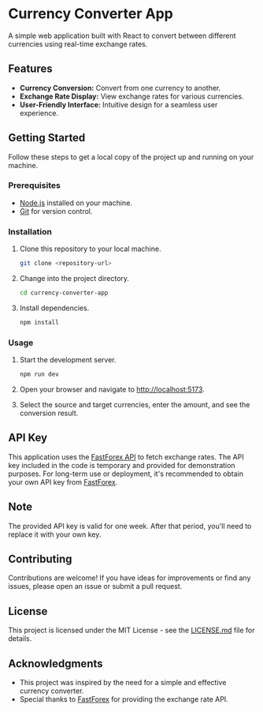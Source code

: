 # Currency Converter App

A simple web application built with React to convert between different currencies using real-time exchange rates.

## Features

- **Currency Conversion:** Convert from one currency to another.
- **Exchange Rate Display:** View exchange rates for various currencies.
- **User-Friendly Interface:** Intuitive design for a seamless user experience.

## Getting Started

Follow these steps to get a local copy of the project up and running on your machine.

### Prerequisites

- [Node.js](https://nodejs.org/) installed on your machine.
- [Git](https://git-scm.com/) for version control.

### Installation

1. Clone this repository to your local machine.

    ```bash
    git clone <repository-url>
    ```

2. Change into the project directory.

    ```bash
    cd currency-converter-app
    ```

3. Install dependencies.

    ```bash
    npm install
    ```

### Usage

1. Start the development server.

    ```bash
    npm run dev
    ```

2. Open your browser and navigate to [http://localhost:5173](http://localhost:5173).

3. Select the source and target currencies, enter the amount, and see the conversion result.

## API Key

This application uses the [FastForex API](https://fastforex.io/) to fetch exchange rates. The API key included in the code is temporary and provided for demonstration purposes. For long-term use or deployment, it's recommended to obtain your own API key from [FastForex](https://fastforex.io/).

## Note

The provided API key is valid for one week. After that period, you'll need to replace it with your own key.

## Contributing

Contributions are welcome! If you have ideas for improvements or find any issues, please open an issue or submit a pull request.

## License

This project is licensed under the MIT License - see the [LICENSE.md](LICENSE.md) file for details.

## Acknowledgments

- This project was inspired by the need for a simple and effective currency converter.
- Special thanks to [FastForex](https://fastforex.io/) for providing the exchange rate API.
